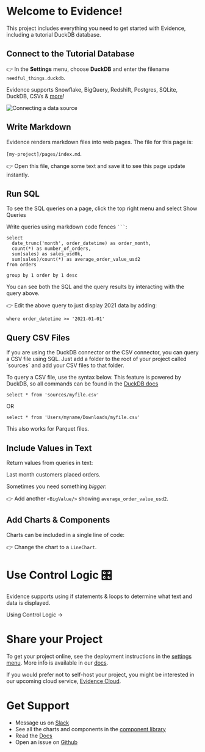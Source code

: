# Welcome to Evidence!

<Alert status=success>
This project includes everything you need to get started with Evidence, including a tutorial DuckDB database.
</Alert>

## Connect to the Tutorial Database

👉 In the **Settings** menu, choose **DuckDB** and enter the filename `needful_things.duckdb`.

Evidence supports Snowflake, BigQuery, Redshift, Postgres, SQLite, DuckDB, CSVs & [more](https://docs.evidence.dev/core-concepts/data-sources/#how-to-query-a-csv-file)!

![Connecting a data source](connect-data-source.gif)

## Write Markdown

Evidence renders markdown files into web pages. The file for this page is:

`[my-project]/pages/index.md`.

👉 Open this file, change some text and save it to see this page update instantly.


## Run SQL

<Alert status=info>
To see the SQL queries on a page, click the top right menu and select Show Queries
</Alert>

Write queries using markdown code fences ` ``` `:

```orders_by_month
select
  date_trunc('month', order_datetime) as order_month,
  count(*) as number_of_orders,
  sum(sales) as sales_usd0k,
  sum(sales)/count(*) as average_order_value_usd2
from orders

group by 1 order by 1 desc
```

You can see both the SQL and the query results by interacting with the query above.

👉 Edit the above query to just display 2021 data by adding:

`where order_datetime >= '2021-01-01'`

## Query CSV Files
<Alert status=info>
If you are using the DuckDB connector or the CSV connector, you can query a CSV file using SQL. Just add a folder to the root of your project called `sources` and add your CSV files to that folder.
</Alert>

To query a CSV file, use the syntax below. This feature is powered by DuckDB, so all commands can be found in the [DuckDB docs](https://duckdb.org/docs/sql/query_syntax/select)

`select * from 'sources/myfile.csv'`

OR

`select * from 'Users/myname/Downloads/myfile.csv'`

This also works for Parquet files.

## Include Values in Text

Return values from queries in text:

Last month customers placed **<Value data={orders_by_month} column=number_of_orders/>** orders.

Sometimes you need something *bigger*: 
<BigValue data={orders_by_month} value=sales_usd0k />
<BigValue data={orders_by_month} value=number_of_orders />

👉 Add another `<BigValue/>` showing `average_order_value_usd2`.

## Add Charts & Components

Charts can be included in a single line of code:

<BarChart data = {orders_by_month} y=sales_usd0k title = 'Sales by Month, USD' />

👉 Change the chart to a `LineChart`.

# Use Control Logic 🎛️

Evidence supports using if statements & loops to determine what text and data is displayed.

<BigLink href="/control-logic">Using Control Logic &rarr;</BigLink>

# Share your Project

To get your project online, see the deployment instructions in the [settings menu](/settings). More info is available in our [docs](https://docs.evidence.dev/deployment/overview).

If you would prefer not to self-host your project, you might be interested in our upcoming cloud service, [Evidence Cloud](https://du3tapwtcbi.typeform.com/to/kwp7ZD3q).

# Get Support 

- Message us on [Slack](https://join.slack.com/t/evidencedev/shared_invite/zt-uda6wp6a-hP6Qyz0LUOddwpXW5qG03Q)
- See all the charts and components in the [component library](https://docs.evidence.dev/components/all-components)
- Read the [Docs](https://docs.evidence.dev/)
- Open an issue on [Github](https://github.com/evidence-dev/evidence)
